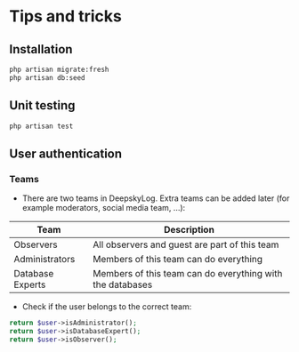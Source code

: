 # Tips and tricks

## Installation

```bash
php artisan migrate:fresh
php artisan db:seed
```

## Unit testing

```bash
php artisan test
```

## User authentication

### Teams

+ There are two teams in DeepskyLog.  Extra teams can be added later (for example moderators, social media team, ...):

|Team             |Description                                    |
|-----------------|-----------------------------------------------|
|Observers        | All observers and guest are part of this team |
|Administrators   | Members of this team can do everything        |
|Database Experts | Members of this team can do everything with the databases |

+ Check if the user belongs to the correct team:

```php
return $user->isAdministrator();
return $user->isDatabaseExpert();
return $user->isObserver();
```

